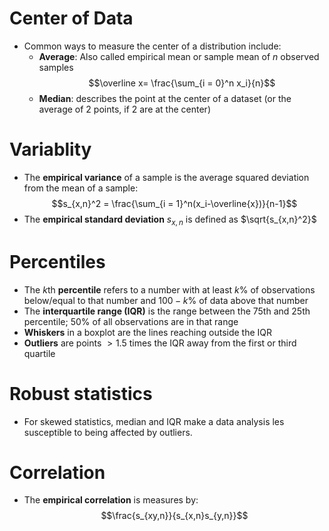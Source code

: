 # Center of Data
- Common ways to measure the center of a distribution include: 
	- **Average**: Also called empirical mean or sample mean of $n$ observed samples
$$\overline x= \frac{\sum_{i = 0}^n x_i}{n}$$
	- **Median**: describes the point at the center of a dataset (or the average of 2 points, if 2 are at the center)
# Variablity
- The **empirical variance** of a sample is the average squared deviation from the mean of a sample: 
$$s_{x,n}^2 = \frac{\sum_{i = 1}^n(x_i-\overline{x})}{n-1}$$
- The **empirical standard deviation** $s_{x,n}$ is defined as $\sqrt{s_{x,n}^2}$
# Percentiles
- The $k$th **percentile** refers to a number with at least $k$% of observations below/equal to that number and $100-k$% of data above that number
- The **interquartile range (IQR)** is the range between the $75$th and $25$th percentile; $50$% of all observations are in that range
- **Whiskers** in a boxplot are the lines reaching outside the IQR
- **Outliers** are points $> 1.5$ times the IQR away from the first or third quartile
# Robust statistics
- For skewed statistics, median and IQR make a data analysis les susceptible to being affected by outliers. 
# Correlation
- The **empirical correlation** is measures by: 
$$\frac{s_{xy,n}}{s_{x,n}s_{y,n}}$$
